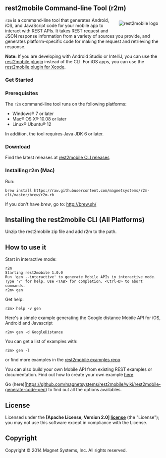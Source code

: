 ## rest2mobile Command-line Tool (r2m)
<img style="margin:10px" src="http://developer.magnet.com/tmp/img/logo_r2m_main.png"
 alt="rest2mobile logo" title="rest2mobile" align="right" />
<code>r2m</code> is a command-line tool that generates Android, iOS, and JavaScript code for your mobile app to interact with REST APIs. It takes REST request and JSON response information from a variety of sources you provide, and generates
platform-specific code for making the request and retrieving the response.

**Note:** If you are developing with Android Studio or IntelliJ, you can use the [rest2mobile plugin][r2m-plugin-android] instead of the CLI. For iOS apps, you can use the [rest2mobile plugin for Xcode][r2m-plugin-ios].

### Get Started

### Prerequisites
The <code>r2m</code> command-line tool runs on the following platforms:

* Windows® 7 or later
* Mac® OS X® 10.08 or later
* Linux® Ubuntu® 12

In addition, the tool requires Java JDK 6 or later.

### Download  

Find the latest releases at [rest2mobile CLI releases](https://github.com/magnetsystems/r2m-cli/releases) 

### Installing r2m (Mac)

Run:
```
brew install https://raw.githubusercontent.com/magnetsystems/r2m-cli/master/brew/r2m.rb
```

If you don't have _brew_, go to: http://brew.sh/


## Installing the rest2mobile CLI (All Platforms)

Unzip the rest2mobile zip file and add r2m to the path.

## How to use it

Start in interactive mode:

```
r2m
Starting rest2mobile 1.0.0
Run 'gen --interactive' to generate Mobile APIs in interactive mode.
Type '?' for help. Use <TAB> for completion. <Ctrl-D> to abort commands.
r2m> gen 
```

Get help:
```
r2m> help -v gen
```

Here's a simple example generating the Google distance Mobile API for iOS, Android and Javascript

``` 
r2m> gen -d GoogleDistance 
```

You can get a list of examples with:

```
r2m> gen -l
```
or find more examples in the [rest2mobile examples repo](https://github.com/magnetsystems/r2m-examples)
 

You can also build your own Mobile API from existing REST examples or documentation. 
Find out how to create your own example [here](https://github.com/magnetsystems/rest2mobile/wiki/rest2mobile-create-spec-file)

Go (here)[https://github.com/magnetsystems/rest2mobile/wiki/rest2mobile-generate-code-gen) to find out all the options availables.

## License

Licensed under the **[Apache License, Version 2.0] [license]** (the "License");
you may not use this software except in compliance with the License.

## Copyright

Copyright © 2014 Magnet Systems, Inc. All rights reserved.

[website]: http://developer.magnet.com
[techdoc]: https://github.com/magnetsystems/rest2mobile/wiki
[r2m-plugin-android]:https://github.com/magnetsystems/r2m-plugin-android/
[r2m-plugin-ios]:https://github.com/magnetsystems/r2m-plugin-ios/
[r2m-cli]:https://github.com/magnetsystems/r2m-cli/
[license]: http://www.apache.org/licenses/LICENSE-2.0
[r2m wiki]:https://github.com/magnetsystems/r2m-cli/wiki
